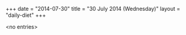 +++
date = "2014-07-30"
title = "30 July 2014 (Wednesday)"
layout = "daily-diet"
+++

\<no entries\>